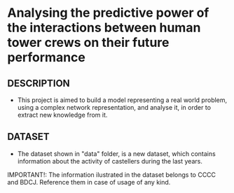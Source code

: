 Analysing the predictive power of the interactions between human tower crews on their future performance
==========

DESCRIPTION
-----------
 * This project is aimed to build a model representing a real world 
   problem, using a complex network representation, and analyse it,
   in order to extract new knowledge from it.

DATASET
-------
 * The dataset shown in "data" folder, is a new dataset, which contains
   information about the activity of castellers during the last years.

 IMPORTANT!: The information ilustrated in the dataset belongs to CCCC 
				and BDCJ. Reference them in case of usage of any kind.
	
